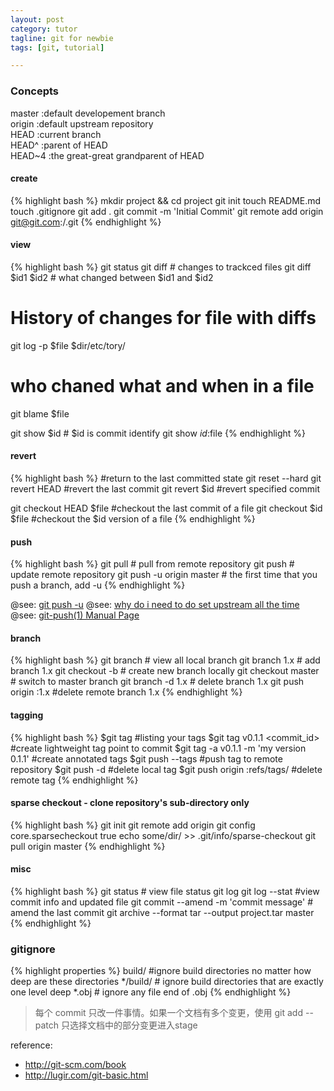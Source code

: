 ```yaml
---
layout: post
category: tutor 
tagline: git for newbie
tags: [git, tutorial]

---
```

### Concepts

master  :default developement branch  
origin  :default upstream repository  
HEAD    :current branch  
HEAD^   :parent of HEAD  
HEAD~4  :the great-great grandparent of HEAD

#### create

{% highlight bash %}
mkdir project && cd project
git init
touch README.md
touch .gitignore
git add .
git commit -m 'Initial Commit'
git remote add origin git@git.com:<username>/<repository>.git
{% endhighlight %}

<!--more-->

#### view

{% highlight bash %}
git status
git diff             # changes to trackced files
git diff $id1 $id2   # what changed between $id1 and $id2
# History of changes for file with diffs
git log -p $file $dir/etc/tory/
# who chaned what and when in a file
git blame $file

git show $id         # $id is commit identify
git show $id:$file
{% endhighlight %}

#### revert

{% highlight bash %}
#return to the last committed state
git reset --hard
git revert HEAD   #revert the last commit
git revert $id   #revert specified commit

git checkout HEAD $file  #checkout the last commit of a file
git checkout $id  $file  #checkout the $id version of a file
{% endhighlight %}

#### push

{% highlight bash %}
git pull # pull from remote repository
git push # update remote repository
git push -u origin master # the first time that you push a branch, add -u
{% endhighlight %}

@see: [git push -u](http://stackoverflow.com/questions/17096311/why-do-i-need-to-explicitly-push-a-new-branch/17096880#17096880)
@see: [why do i need to do set upstream all the time](http://stackoverflow.com/questions/6089294/why-do-i-need-to-do-set-upstream-all-the-time)
@see: [git-push(1) Manual Page](https://www.kernel.org/pub/software/scm/git/docs/git-push.html)

#### branch
{% highlight bash %}
git branch # view all local branch
git branch 1.x # add branch 1.x
git checkout -b <new branch> # create new branch locally
git checkout master # switch to master branch
git branch -d 1.x # delete branch 1.x
git push origin :1.x #delete remote branch 1.x
{% endhighlight %}

#### tagging

{% highlight bash %}
$git tag #listing your tags
$git tag v0.1.1 <commit_id> #create lightweight tag point to commit
$git tag -a v0.1.1 -m 'my version 0.1.1' #create annotated tags
$git push --tags #push tag to remote repository
$git push -d <tagname> #delete local tag
$git push origin :refs/tags/<tagname> #delete remote tag
{% endhighlight %}

#### sparse checkout - clone repository's sub-directory only

{% highlight bash %}
git init
git remote add origin <url>
git config core.sparsecheckout true
echo some/dir/ >> .git/info/sparse-checkout
git pull origin master
{% endhighlight %}

#### misc

{% highlight bash %}
git status # view file status
git log
git log --stat #view commit info and updated file
git commit --amend -m 'commit message' # amend the last commit
git archive --format tar --output project.tar master
{% endhighlight %}

### gitignore
{% highlight properties %}
build/ #ignore build directories no matter how deep are these directories
*/build/ # ignore build directories that are exactly one level deep
*.obj # ignore any file end of .obj
{% endhighlight %}

>每个 commit 只改一件事情。如果一个文档有多个变更，使用 git add --patch 只选择文档中的部分变更进入stage

reference:
+ http://git-scm.com/book
+ http://lugir.com/git-basic.html
